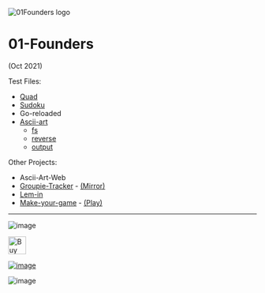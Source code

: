 ![01Founders logo](https://i.imgur.com/kGaxvka.png)
# 01-Founders

(Oct 2021)


Test Files:
- [Quad](https://github.com/nik-don/01-founders/tree/main/quad)
- [Sudoku](https://github.com/nik-don/01-founders/tree/main/sudoku)
- Go-reloaded
- [Ascii-art](https://github.com/nik-don/01-founders/tree/main/ascii-art)
  - [fs](https://github.com/nik-don/01-founders/tree/main/ascii-art/fs)
  - [reverse](https://github.com/nik-don/01-founders/tree/main/ascii-art/reverse)
  - [output](https://github.com/nik-don/01-founders/tree/main/ascii-art/output)


Other Projects:
- Ascii-Art-Web
- [Groupie-Tracker](https://01f-div01-groupie-tracker-production.up.railway.app/) - [(Mirror)](https://groupie-trkr.onrender.com/)
- [Lem-in](https://github.com/nik-don/01-founders/tree/main/lem-in)
- [Make-your-game](https://www.nikdon.com/posts/make-your-game-01founders) - [(Play)](https://brickinvaders.nikdon.com/)

----
![image](https://user-images.githubusercontent.com/93073558/160245440-b307cc85-deaf-4d1e-bed4-c43bc73d2a6b.png)



[<img height='36' style='border:0px;height:36px;' src='https://cdn.ko-fi.com/cdn/kofi2.png?v=3' border='0' alt='Buy Me a Coffee at ko-fi.com' />](https://ko-fi.com/J3J36ZB3M)

[![image](https://user-images.githubusercontent.com/93073558/160245146-9acf970a-2c93-4738-90b7-0b28d6239109.png)](https://www.buymeacoffee.com/nikdon)


![image](https://user-images.githubusercontent.com/93073558/168341375-53e1a903-7dc8-46e0-841f-2b0489e4115e.jpg)

